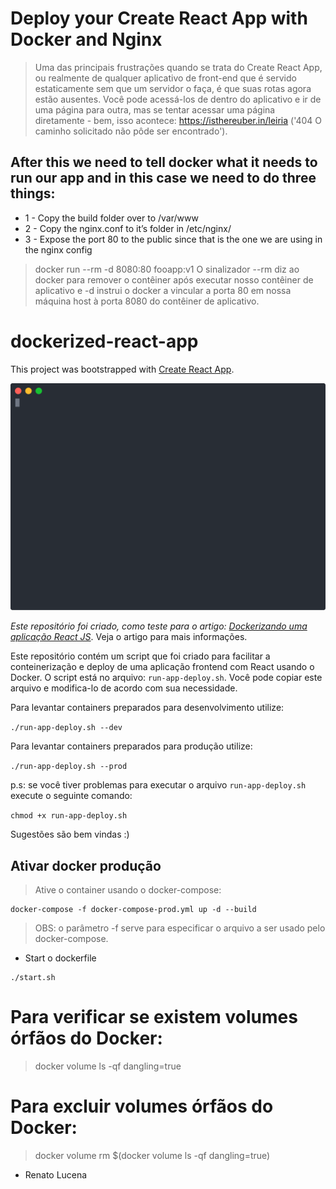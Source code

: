 # Deploy your Create React App with Docker and Nginx

> Uma das principais frustrações quando se trata do Create React App, ou realmente de qualquer aplicativo de front-end que é servido estaticamente sem que um servidor o faça, é que suas rotas agora estão ausentes. Você pode acessá-los de dentro do aplicativo e ir de uma página para outra, mas se tentar acessar uma página diretamente - bem, isso acontece: https://isthereuber.in/leiria ('404 O caminho solicitado não pôde ser encontrado').

## After this we need to tell docker what it needs to run our app and in this case we need to do three things:

-  1 -    Copy the build folder over to /var/www
-  2 -    Copy the nginx.conf to it’s folder in /etc/nginx/
-  3 -    Expose the port 80 to the public since that is the one we are using in the nginx config

> docker run --rm -d 8080:80 fooapp:v1
> O sinalizador --rm diz ao docker para remover o contêiner após executar nosso contêiner de aplicativo e -d instrui o docker a vincular a porta 80 em nossa máquina host à porta 8080 do contêiner de aplicativo.

# dockerized-react-app

This project was bootstrapped with [Create React App](https://github.com/facebook/create-react-app).

<p align='center'>
<img src='screencast.svg' width='600' alt='npm start'>
</p>

*Este repositório foi criado, como teste para o artigo: [Dockerizando uma aplicação React JS](https://medium.com/@atmosmps/dockerizando-uma-aplica%C3%A7%C3%A3o-react-js-f6a22e93bc5d)*. Veja o artigo para mais informações.


Este repositório contém um script que foi criado para facilitar a conteinerização e deploy de uma aplicação frontend com React usando o Docker. O script está no arquivo: `run-app-deploy.sh`. Você pode copiar este arquivo e modifica-lo de acordo com sua necessidade.

Para levantar containers preparados para desenvolvimento utilize:

```./run-app-deploy.sh --dev```

Para levantar containers preparados para produção utilize:

```./run-app-deploy.sh --prod```

p.s: se você tiver problemas para executar o arquivo ```run-app-deploy.sh``` execute o seguinte comando:

```chmod +x run-app-deploy.sh```

Sugestões são bem vindas :)

## Ativar docker produção
> Ative o container usando o docker-compose:
```
docker-compose -f docker-compose-prod.yml up -d --build
```
> OBS: o parâmetro -f serve para especificar o arquivo a ser usado pelo docker-compose.


- Start o dockerfile

```
./start.sh
```
# Para verificar se existem volumes órfãos do Docker:
> docker volume ls -qf dangling=true
# Para excluir volumes órfãos do Docker:
> docker volume rm $(docker volume ls -qf dangling=true)

- Renato Lucena
